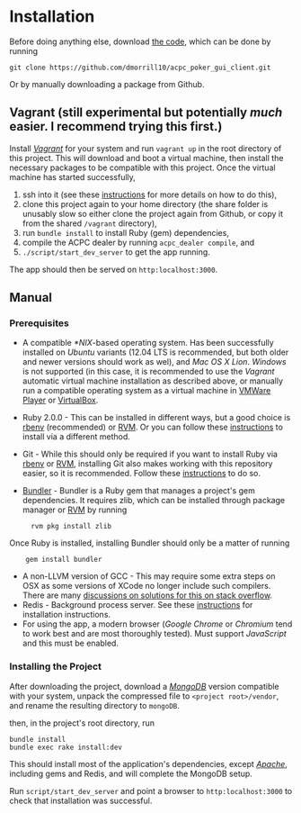 Installation
===========

Before doing anything else, download [the code][ACPC Poker GUI Client GitHub], which can be done by running

    git clone https://github.com/dmorrill10/acpc_poker_gui_client.git

Or by manually downloading a package from Github.

Vagrant (still experimental but potentially *much* easier. I recommend trying this first.)
----------------
Install [*Vagrant*](http://www.vagrantup.com/) for your system and run `vagrant up` in the root directory of this project. This will download and boot a virtual machine, then install the necessary packages to be compatible with this project. Once the virtual machine has started successfully, 

1. ssh into it (see these [instructions](http://docs.vagrantup.com/v2/getting-started/up.html) for more details on how to do this), 
2. clone this project again to your home directory (the share folder is unusably slow so either clone the project again from Github, or copy it from the shared `/vagrant` directory), 
3. run `bundle install` to install Ruby (gem) dependencies, 
4. compile the ACPC dealer by running `acpc_dealer compile`, and
5. `./script/start_dev_server` to get the app running.

The app should then be served on `http:localhost:3000`.

Manual
-------------

### Prerequisites

* A compatible *\*NIX*-based operating system. Has been successfully installed on *Ubuntu* variants (12.04 LTS is recommended, but both older and newer versions should work as wel), and *Mac OS X Lion*. *Windows* is not supported (in this case, it is recommended to use the *Vagrant* automatic virtual machine installation as described above, or manually run a compatible operating system as a virtual machine in [VMWare Player](http://www.vmware.com/products/player/) or [VirtualBox](https://www.virtualbox.org/).
* Ruby 2.0.0 - This can be installed in different ways, but a good choice is [rbenv][rbenv homepage] (recommended) or [RVM][RVM homepage]. Or you can follow these [instructions][Ruby downloads] to install via a different method.
* Git - While this should only be required if you want to install Ruby via [rbenv][rbenv homepage] or [RVM][RVM homepage], installing Git also makes working with this repository easier, so it is recommended. Follow these [instructions][Git setup] to do so.
* [Bundler][Bundler homepage] - Bundler is a Ruby gem that manages a project's gem dependencies. It requires zlib, which can be installed through package manager or [RVM][RVM homepage] by running
    
        rvm pkg install zlib
Once Ruby is installed, installing Bundler should only be a matter of running

        gem install bundler

* A non-LLVM version of GCC - This may require some extra steps on OSX as some versions of XCode no longer include such compilers. There are many [discussions on solutions for this on stack overflow](http://stackoverflow.com/questions/8032824/cant-install-ruby-under-lion-with-rvm-gcc-issues).
* Redis - Background process server. See these [instructions](http://redis.io/topics/quickstart) for installation instructions.
* For using the app, a modern browser (*Google Chrome* or *Chromium* tend to work best and are most thoroughly tested). Must support *JavaScript* and this must be enabled.

### Installing the Project

After downloading the project, download a [<em>MongoDB</em>][MongoDB downloads] version compatible with your system, unpack the compressed file to `<project root>/vendor`, and rename the resulting directory to `mongoDB`.

then, in the project's root directory, run

    bundle install
    bundle exec rake install:dev

This should install most of the application's dependencies, except [<em>Apache</em>][Apache homepage], including gems and Redis, and will complete the MongoDB setup.

Run `script/start_dev_server` and point a browser to `http:localhost:3000` to check that installation was successful.

<!---
    Link references
    ================
-->
<!---
    General
-->

[ACPC competition server]: http://www.computerpokercompetition.org/index.php?option=com_rokdownloads&view=folder&Itemid=59
[ACPC homepage]: http://www.computerpokercompetition.org
[Apache homepage]: http://www.apache.org/
[Bundler homepage]: http://gembundler.com/
[CPRG homepage]: http://poker.cs.ualberta.ca/
[Coffeescript homepage]: http://coffeescript.org/
[Git homepage]: http://git-scm.com/
[Git setup]: https://help.github.com/articles/set-up-git#platform-all
[GitHub homepage]: https://github.com
[God homepage]: http://godrb.com/
[Haml]: http://haml.info/
[Markdown]: http://daringfireball.net/projects/markdown/
[MongoDB downloads]: http://www.mongodb.org/downloads
[MongoDB homepage]: http://www.mongodb.org/
[Phusion Passenger homepage]: http://www.modrails.com/
[Programming Ruby]: http://www.ruby-doc.org/docs/ProgrammingRuby/
[rbenv homepage]: https://github.com/sstephenson/rbenv
[RDoc]: http://rdoc.sourceforge.net/
[RVM homepage]: https://rvm.io//
[Rails generators tutorial]: http://guides.rubyonrails.org/generators.html
[Rails]: http://rubyonrails.org/
[Railscasts]: http://railscasts.com/
[Rake]: http://docs.rubyrake.org/
[Ruby]: http://www.ruby-lang.org/en/
[Ruby downloads]: http://www.ruby-lang.org/en/downloads/
[RubyDoc.info]: http://rubydoc.info/
[SASS]: http://sass-lang.com/
[UAlberta homepage]: http://www.ualberta.ca/
[YARD]: http://yardoc.org/

<!---
    Project specific
-->

[ACPC Dealer Data GitHub]: https://github.com/dmorrill10/acpc_dealer_data#readme
[ACPC Dealer GitHub]: https://github.com/dmorrill10/acpc_dealer#readme
[ACPC Poker Basic Proxy GitHub]: https://github.com/dmorrill10/acpc_poker_basic_proxy#readme
[ACPC Poker GUI Client GitHub]: https://github.com/dmorrill10/acpc_poker_gui_client
[ACPC Poker Match State GitHub]: https://github.com/dmorrill10/acpc_poker_match_state#readme
[ACPC Poker Player Proxy GitHub]: https://github.com/dmorrill10/acpc_poker_player_proxy#readme
[ACPC Poker Types]: https://github.com/dmorrill10/acpc_poker_types#readme
[documentation]: http://rubydoc.info/github/dmorrill10/acpc_poker_gui_client/master/frames
